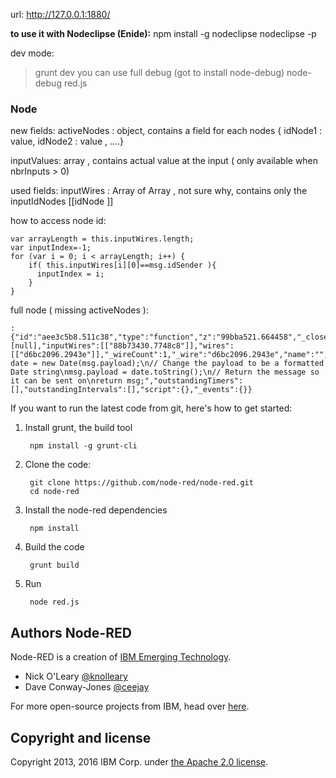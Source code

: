 
url: http://127.0.0.1:1880/

**to use it with Nodeclipse (Enide):**
npm install -g nodeclipse
nodeclipse -p

dev mode:
>grunt dev
you can use full debug (got to install node-debug)
>node-debug red.js


### Node

new fields:
activeNodes  : object, contains a field for each nodes { idNode1 : value, idNode2 : value , ....}

inputValues:  array , contains actual value at the input ( only available when nbrInputs > 0)

used fields:
inputWires : Array of Array , not sure why, contains only the inputIdNodes [[idNode ]]

how to access node id:
```
var arrayLength = this.inputWires.length;
var inputIndex=-1;
for (var i = 0; i < arrayLength; i++) {
    if( this.inputWires[i][0]==msg.idSender ){
      inputIndex = i;
    }
}
```


full node ( missing activeNodes ):
```
:{"id":"aee3c5b8.511c38","type":"function","z":"99bba521.664458","_closeCallbacks":[null],"inputWires":[["88b73430.7748c8"]],"wires":[["d6bc2096.2943e"]],"_wireCount":1,"_wire":"d6bc2096.2943e","name":"","func":"var date = new Date(msg.payload);\n// Change the payload to be a formatted Date string\nmsg.payload = date.toString();\n// Return the message so it can be sent on\nreturn msg;","outstandingTimers":[],"outstandingIntervals":[],"script":{},"_events":{}}

```




If you want to run the latest code from git, here's how to get started:

1. Install grunt, the build tool

        npm install -g grunt-cli

2. Clone the code:

        git clone https://github.com/node-red/node-red.git
        cd node-red

3. Install the node-red dependencies

        npm install

4. Build the code

        grunt build

5. Run

        node red.js



## Authors Node-RED

Node-RED is a creation of [IBM Emerging Technology](http://ibm.com/blogs/et).

* Nick O'Leary [@knolleary](http://twitter.com/knolleary)
* Dave Conway-Jones [@ceejay](http://twitter.com/ceejay)

For more open-source projects from IBM, head over [here](http://ibm.github.io).

## Copyright and license

Copyright 2013, 2016 IBM Corp. under [the Apache 2.0 license](LICENSE).
